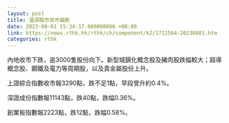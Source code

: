 ```yaml
---
layout: post
title: 滬深股市收市偏軟
date: 2023-08-01 15:34:17.000000000 +08:00
link: https://news.rthk.hk/rthk/ch/component/k2/1711564-20230801.htm
categories: rthk
---
```


內地收市下跌，逾3000隻股份向下。新型城鎮化概念股及豬肉股跌幅較大；超導概念股、鋼鐵及電力等周期股，以及貴金屬股份上升。

上證綜合指數收市報3290點，跌不足1點，早段曾升約0.4%。

深證成份指數報11143點，跌40點，跌幅0.36%。

創業板指數報2223點，跌12點，跌幅0.58%。
